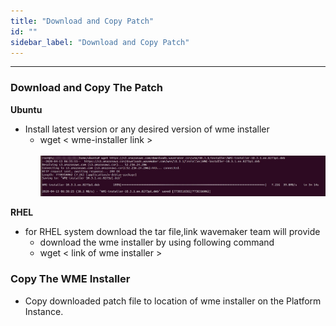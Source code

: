 ```yaml
---
title: "Download and Copy Patch"
id: ""
sidebar_label: "Download and Copy Patch"
---
```

---


### Download and Copy The Patch

**Ubuntu**
- Install latest version or any desired version of wme installer 
  - wget   <  wme-installer link >
      <br/><br/>
      [![](/learn/assets/wme-setup/upgrade-wme-setup/installing-wme-patch.jpg)](/learn/assets/wme-setup/upgrade-wme-setup/installing-wme-patch.jpg)

**RHEL**     
- for RHEL system download the tar file,link wavemaker team will provide
  - download the wme installer by using following command
  - wget < link of wme installer >

### Copy The WME Installer
- Copy downloaded patch file to location of wme installer on the Platform Instance. 